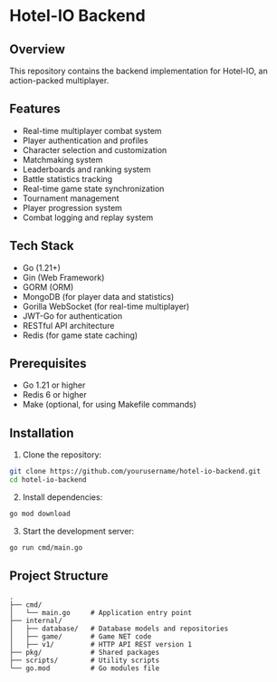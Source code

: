 # Hotel-IO Backend

## Overview

This repository contains the backend implementation for Hotel-IO, an action-packed multiplayer.

## Features

- Real-time multiplayer combat system
- Player authentication and profiles
- Character selection and customization
- Matchmaking system
- Leaderboards and ranking system
- Battle statistics tracking
- Real-time game state synchronization
- Tournament management
- Player progression system
- Combat logging and replay system

## Tech Stack

- Go (1.21+)
- Gin (Web Framework)
- GORM (ORM)
- MongoDB (for player data and statistics)
- Gorilla WebSocket (for real-time multiplayer)
- JWT-Go for authentication
- RESTful API architecture
- Redis (for game state caching)

## Prerequisites

- Go 1.21 or higher
- Redis 6 or higher
- Make (optional, for using Makefile commands)

## Installation

1. Clone the repository:

```bash
git clone https://github.com/yourusername/hotel-io-backend.git
cd hotel-io-backend
```

2. Install dependencies:

```bash
go mod download
```

3. Start the development server:

```bash
go run cmd/main.go
```

## Project Structure

```
.
├── cmd/
│   └── main.go     # Application entry point
├── internal/
│   ├── database/   # Database models and repositories
│   ├── game/       # Game NET code
│   ├── v1/         # HTTP API REST version 1
├── pkg/            # Shared packages
├── scripts/        # Utility scripts
└── go.mod          # Go modules file
```
